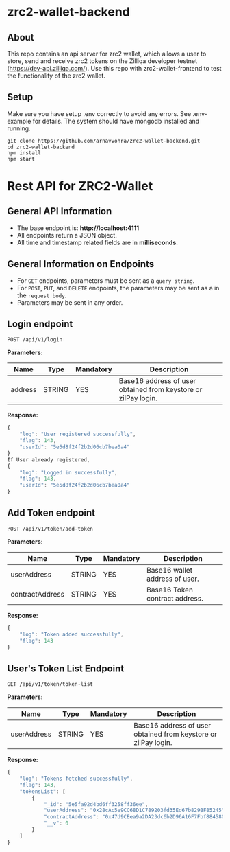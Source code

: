 # zrc2-wallet-backend


## About

This repo contains an api server for zrc2 wallet, which allows a user to store, send and receive zrc2 tokens on the Zilliqa developer testnet (https://dev-api.zilliqa.com/). Use this repo with zrc2-wallet-frontend to test the functionality of the zrc2 wallet.

## Setup

Make sure you have setup .env correctly to avoid any errors.
See .env-example for details.
The system should have mongodb installed and running.

```
git clone https://github.com/arnavvohra/zrc2-wallet-backend.git
cd zrc2-wallet-backend
npm install
npm start
```

# Rest API for ZRC2-Wallet

## General API Information

- The base endpoint is: **http://localhost:4111**
- All endpoints return a JSON object.
- All time and timestamp related fields are in **milliseconds**.

## General Information on Endpoints

- For `GET` endpoints, parameters must be sent as a `query string`.
- For `POST`, `PUT`, and `DELETE` endpoints, the parameters may be sent as a
  in the `request body`.
- Parameters may be sent in any order.

## Login endpoint

```
POST /api/v1/login
```

**Parameters:**

| Name     | Type   | Mandatory | Description                                                   |
| -------- | ------ | --------- | ------------------------------------------------------------- |
| address  | STRING | YES       | Base16 address of user obtained from keystore or zilPay login.|

**Response:**

```javascript
{
    "log": "User registered successfully",
    "flag": 143,
    "userId": "5e5d8f24f2b2d06cb7bea0a4"
}
If User already registered,
{
    "log": "Logged in successfully",
    "flag": 143,
    "userId": "5e5d8f24f2b2d06cb7bea0a4"
}
```
## Add Token endpoint

```
POST /api/v1/token/add-token
```

**Parameters:**

| Name           | Type   | Mandatory | Description                                                                                                                                                                   |
| -------------  | ------ | --------- | ----------------------------------------------------------------------------------------------------------------------------------------------------------------------------- |
| userAddress    | STRING | YES       | Base16 wallet address of user.                  |                                     
| contractAddress| STRING | YES       | Base16 Token contract address.                  |                                                                                                                            

**Response:**

```javascript
{
    "log": "Token added successfully",
    "flag": 143
}
```
## User's Token List Endpoint

```
GET /api/v1/token/token-list
```

**Parameters:**

| Name         | Type   | Mandatory | Description                                                   |
| ------------ | ------ | --------- | ------------------------------------------------------------- |
| userAddress  | STRING | YES       | Base16 address of user obtained from keystore or zilPay login.|                                                                                                                       

**Response:**

```javascript
{
    "log": "Tokens fetched successfully",
    "flag": 143,
    "tokensList": [
        {
            "_id": "5e5fa92d4bd6ff3258ff36ee",
            "userAddress": "0x28cAc5e9CC68D1C789203fd35Ed67b829BF85245",
            "contractAddress": "0x47d9CEea9a2DA23dc6b2D96A16F7Fbf884580665",
            "__v": 0
        }
    ]
}
```
